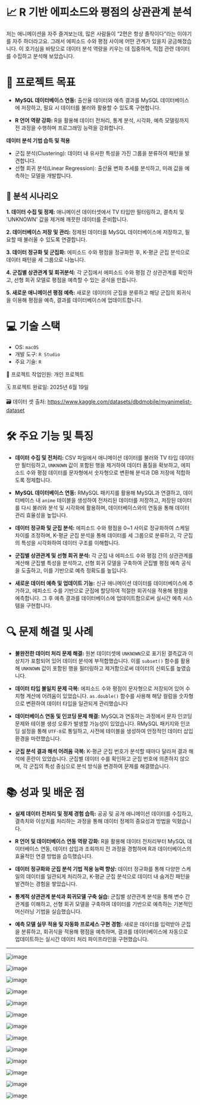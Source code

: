 # 📈 R 기반 에피소드와 평점의 상관관계 분석
저는 애니메이션을 자주 즐겨보는데, 많은 사람들이 “2편은 항상 졸작이다”라는 이야기를 자주 하더라고요. 그래서 에피소드 수와 평점 사이에 어떤 관계가 있을지 궁금해졌습니다. 이 호기심을 바탕으로 데이터 분석 역량을 키우는 데 집중하며, 직접 관련 데이터를 수집하고 분석해 보았습니다.


# 🎯 프로젝트 목표
- **MySQL 데이터베이스 연동:** 출산율 데이터와 예측 결과를 MySQL 데이터베이스에 저장하고, 필요 시 데이터를 불러와 활용할 수 있도록 구현합니다.

- **R 언어 역량 강화:** R을 활용해 데이터 전처리, 통계 분석, 시각화, 예측 모델링까지 전 과정을 수행하며 프로그래밍 능력을 강화합니다.

**데이터 분석 기법 습득 및 적용**
- 군집 분석(Clustering): 데이터 내 유사한 특성을 가진 그룹을 분류하여 패턴을 발견합니다.
- 선형 회귀 분석(Linear Regression): 출산율 변화 추세를 분석하고, 미래 값을 예측하는 모델을 개발합니다.

## 📖 분석 시나리오 

**1. 데이터 수집 및 정제:** 애니메이션 데이터셋에서 TV 타입만 필터링하고, 결측치 및 'UNKNOWN' 값을 제거해 깨끗한 데이터를 준비합니다.

**2. 데이터베이스 저장 및 관리:** 정제된 데이터를 MySQL 데이터베이스에 저장하고, 필요할 때 불러올 수 있도록 연결합니다.

**3. 데이터 정규화 및 군집화:** 에피소드 수와 평점을 정규화한 후, K-평균 군집 분석으로 데이터 패턴을 세 그룹으로 나눕니다.

**4. 군집별 상관관계 및 회귀분석:** 각 군집에서 에피소드 수와 평점 간 상관관계를 확인하고, 선형 회귀 모델로 평점을 예측할 수 있는 공식을 만듭니다.

**5. 새로운 애니메이션 평점 예측:** 새로운 데이터의 군집을 분류하고 해당 군집의 회귀식을 이용해 평점을 예측, 결과를 데이터베이스에 업데이트합니다.


# 💻 기술 스택

- OS: `macOS`
- 개발 도구: `R Studio`
- 주요 기술: `R`

👥 프로젝트 작업인원: 개인 프로젝트

🗓️ 프로젝트 완료일: 2025년 6월 19일

🗃️ 데이터 셋 출처: https://www.kaggle.com/datasets/dbdmobile/myanimelist-dataset

# 🛠️ 주요 기능 및 특징
- **데이터 수집 및 전처리:** CSV 파일에서 애니메이션 데이터를 불러와 TV 타입 데이터만 필터링하고, `UNKNOWN` 값이 포함된 행을 제거하여 데이터 품질을 확보하고,
에피소드 수와 평점 데이터를 문자형에서 숫자형으로 변환해 분석과 DB 저장에 적합하도록 정제합니다.

- **MySQL 데이터베이스 연동:** RMySQL 패키지를 활용해 MySQL과 연결하고, 데이터베이스 내 `anime` 테이블을 생성하여 전처리된 데이터를 저장하고, 저장된 데이터를 다시 불러와 분석 및 시각화에 활용하며, 데이터베이스와의 연동을 통해 데이터 관리 효율성을 높입니다.

- **데이터 정규화 및 군집 분석:** 에피소드 수와 평점을 0~1 사이로 정규화하여 스케일 차이를 조정하며, K-평균 군집 분석을 통해 데이터를 세 그룹으로 분류하고, 각 군집의 특성을 시각화하여 데이터 구조를 이해합니다.

- **군집별 상관관계 및 선형 회귀 분석:** 각 군집 내 에피소드 수와 평점 간의 상관관계를 계산해 군집별 특성을 분석하고, 선형 회귀 모델을 구축하여 군집별 평점 예측 공식을 도출하고, 이를 기반으로 예측 정확도를 높입니다.

- **새로운 데이터 예측 및 업데이트 기능:** 신규 애니메이션 데이터를 데이터베이스에 추가하고, 에피소드 수를 기반으로 군집에 할당하여 적절한 회귀식을 적용해 평점을 예측합니다. 그 후 예측 결과를 데이터베이스에 업데이트함으로써 실시간 예측 시스템을 구현합니다.

# 🔍 문제 해결 및 사례

- **불완전한 데이터 처리 문제 해결:** 원본 데이터셋에 `UNKNOWN`으로 표기된 결측값과 이상치가 포함되어 있어 데이터 분석에 부적합했습니다. 이를 `subset()` 함수를 활용해 `UNKNOWN` 값이 포함된 행을 필터링하고 제거함으로써 데이터의 신뢰도를 높였습니다.

- **데이터 타입 불일치 문제 극복:** 에피소드 수와 평점이 문자형으로 저장되어 있어 수치형 계산에 어려움이 있었습니다. `as.double()` 함수를 사용해 해당 컬럼을 숫자형으로 변환하여 데이터 타입을 일관되게 관리했습니다

- **데이터베이스 연동 및 인코딩 문제 해결:** MySQL과 연동하는 과정에서 문자 인코딩 문제와 테이블 생성 오류가 발생할 가능성이 있었습니다. RMySQL 패키지와 인코딩 설정을 통해 `UTF-8`로 통일하고, 사전에 테이블을 생성하여 안정적인 데이터 삽입 환경을 마련했습니다.

- **군집 분석 결과 해석 어려움 극복:** K-평균 군집 번호가 분석할 때마다 달라져 결과 해석에 혼란이 있었습니다. 군집별 데이터 수를 확인하고 군집 번호에 의존하지 않으며, 각 군집의 특성 중심으로 분석 방식을 변경하여 문제를 해결했습니다.

# 📚 성과 및 배운 점

- **실제 데이터 전처리 및 정제 경험 습득:** 
공공 및 공개 애니메이션 데이터를 수집하고, 결측치와 이상치를 처리하는 과정을 통해 데이터 정제의 중요성과 방법을 익혔습니다.

- **R 언어 및 데이터베이스 연동 역량 강화:** 
R을 활용해 데이터 전처리부터 MySQL 데이터베이스 연동, 데이터 삽입과 조회까지 전 과정을 경험하며 R과 데이터베이스의 효율적인 연결 방법을 습득했습니다.

- **데이터 정규화와 군집 분석 기법 적용 능력 향상:** 
데이터 정규화를 통해 다양한 스케일의 데이터를 일관되게 처리하고, K-평균 군집 분석으로 데이터 내 숨겨진 패턴을 발견하는 경험을 쌓았습니다.

- **통계적 상관관계 분석과 회귀모델 구축 실습:** 
군집별 상관관계 분석을 통해 변수 간 관계를 이해하고, 선형 회귀 모델을 구축하여 데이터를 기반으로 예측하는 기본적인 머신러닝 기법을 실습했습니다.

- **예측 모델 실무 적용 및 자동화 프로세스 구현 경험:** 
새로운 데이터를 입력받아 군집을 분류하고, 회귀식을 적용해 평점을 예측하며, 결과를 데이터베이스에 자동으로 업데이트하는 실시간 데이터 처리 파이프라인을 구현했습니다.


---



![image](https://github.com/user-attachments/assets/b9985299-8cc4-44da-b8f1-cf6fbe7f8257)

![image](https://github.com/user-attachments/assets/1580de19-58d6-4f90-a4af-ab54863c2e68)

![image](https://github.com/user-attachments/assets/036d3427-3dcf-4374-ab66-f8513a8a09f4)

![image](https://github.com/user-attachments/assets/56a3bc79-fa50-483d-8763-4ddc0504ec68)

![image](https://github.com/user-attachments/assets/e6bf66e8-f752-4b9c-8cbd-f41c07cba81f)

![image](https://github.com/user-attachments/assets/962eb129-7036-489f-98ed-e03f1716b91b)

![image](https://github.com/user-attachments/assets/4ec898c1-a5c4-4fd3-a97a-b9c7ece548b5)

![image](https://github.com/user-attachments/assets/852813b1-39df-4fdf-aa77-514b1336e376)

![image](https://github.com/user-attachments/assets/a9711ea2-9737-4dad-b19e-f0446af25016)

![image](https://github.com/user-attachments/assets/150ebff3-e049-4bab-a4aa-21795f6a5461)

![image](https://github.com/user-attachments/assets/af782863-d02f-448f-91e4-e6fa913f11f4)

![image](https://github.com/user-attachments/assets/467f81aa-b4dc-4227-99ca-b2d358730095)

![image](https://github.com/user-attachments/assets/f0463e61-0d4e-4dab-b245-f0657176474d)





